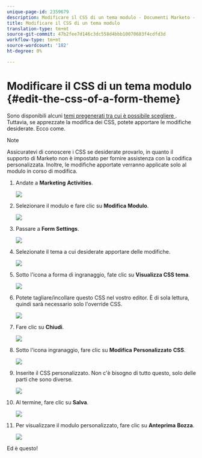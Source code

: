 ```yaml
---
unique-page-id: 2359679
description: Modificare il CSS di un tema modulo - Documenti Marketo - Documentazione prodotto
title: Modificare il CSS di un tema modulo
translation-type: tm+mt
source-git-commit: 47b2fee7d146c3dc558d4bbb10070683f4cdfd3d
workflow-type: tm+mt
source-wordcount: '182'
ht-degree: 0%

---
```



# Modificare il CSS di un tema modulo {#edit-the-css-of-a-form-theme}

Sono disponibili alcuni [temi pregenerati tra cui è possibile scegliere ](../../../../product-docs/demand-generation/forms/creating-a-form/select-a-form-theme.md). Tuttavia, se apprezzate la modifica dei CSS, potete apportare le modifiche desiderate. Ecco come.

>[!NOTE]
>
>Assicuratevi di conoscere i CSS se desiderate provarlo, in quanto il supporto di Marketo non è impostato per fornire assistenza con la codifica personalizzata. Inoltre, le modifiche apportate verranno applicate solo al modulo in corso di modifica.

1. Andate a **Marketing** **Activities**.

   ![](assets/login-marketing-activities-5.png)

1. Selezionare il modulo e fare clic su **Modifica** **Modulo**.

   ![](assets/image2014-9-15-14-3a37-3a7.png)

1. Passare a **Form** **Settings**.

   ![](assets/image2014-9-15-14-3a37-3a42.png)

1. Selezionate il tema a cui desiderate apportare delle modifiche.

   ![](assets/image2014-9-15-14-3a37-3a54.png)

1. Sotto l&#39;icona a forma di ingranaggio, fate clic su **Visualizza CSS tema**.

   ![](assets/image2014-9-15-14-3a38-3a18.png)

1. Potete tagliare/incollare questo CSS nel vostro editor. È di sola lettura, quindi sarà necessario solo l&#39;override CSS.

   ![](assets/image2014-9-15-14-3a38-3a29.png)

1. Fare clic su **Chiudi**.

   ![](assets/image2014-9-15-14-3a38-3a46.png)

1. Sotto l&#39;icona ingranaggio, fare clic su **Modifica** **Personalizzato** **CSS**.

   ![](assets/image2014-9-15-14-3a39-3a5.png)

1. Inserite il CSS personalizzato. Non c&#39;è bisogno di tutto questo, solo delle parti che sono diverse.

   ![](assets/image2014-9-15-14-3a39-3a21.png)

1. Al termine, fare clic su **Salva**.

   ![](assets/image2014-9-15-14-3a39-3a30.png)

1. Per visualizzare il modulo personalizzato, fare clic su **Anteprima** **Bozza**.

   ![](assets/image2014-9-15-14-3a39-3a50.png)

Ed è questo!
